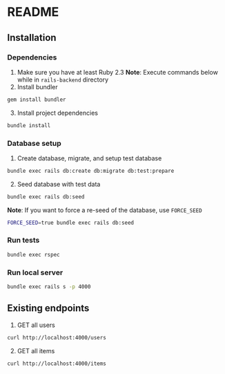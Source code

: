 # README

## Installation
### Dependencies
1. Make sure you have at least Ruby 2.3
**Note**: Execute commands below while in `rails-backend` directory
2. Install bundler
```sh
gem install bundler
```
3. Install project dependencies
```sh
bundle install
```

### Database setup
1. Create database, migrate, and setup test database
```sh
bundle exec rails db:create db:migrate db:test:prepare
```
2. Seed database with test data
```sh
bundle exec rails db:seed
```
**Note**: If you want to force a re-seed of the database, use `FORCE_SEED`
```sh
FORCE_SEED=true bundle exec rails db:seed
```

### Run tests
```sh
bundle exec rspec
```


### Run local server
```sh
bundle exec rails s -p 4000
```

## Existing endpoints
1. GET all users
```sh
curl http://localhost:4000/users
```
2. GET all items
```sh
curl http://localhost:4000/items
```
